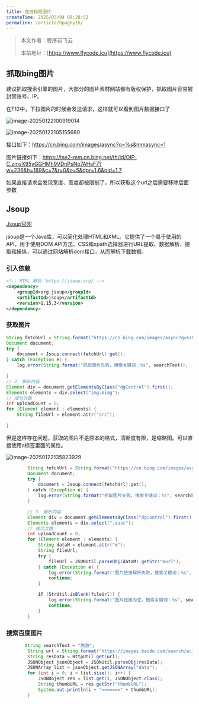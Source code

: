 ```yaml
---
title: 在线抓取图片
createTime: 2025/03/04 09:28:52
permalink: /article/hpughy1h/
---
```

> 本文作者：程序员飞云
>
> 本站地址：[https://www.flycode.icu](https://www.flycode.icu)


## 抓取bing图片
建议抓取搜索引擎的图片，大部分的图片素材网站都有版权保护，抓取图片容易被封禁账号、IP。

在F12中，下拉图片的时候会发送请求，这样就可以看到图片数据接口了

![image-20250122100919014](https://flycodeu-1314556962.cos.ap-nanjing.myqcloud.com/codeCenterImg/image-20250122100919014.png)

![image-20250122105155680](https://flycodeu-1314556962.cos.ap-nanjing.myqcloud.com/codeCenterImg/image-20250122105155680.png)

接口如下：https://cn.bing.com/images/async?q=%s&mmasync=1

图片链接如下：https://tse2-mm.cn.bing.net/th/id/OIP-C.zmsX95yGGHMh9VDnPsNo7AHaF7?w=236&h=189&c=7&r=0&o=5&dpr=1.6&pid=1.7

如果直接请求会发现宽度、高度都被限制了，所以获取这个url之后需要移除后面参数



## Jsoup

[Jsoup官网](https://jsoup.org/)

jsoup是一个Java库，可以简化处理HTML和XML。它提供了一个易于使用的API，用于使用DOM API方法、CSS和xpath选择器进行URL提取、数据解析、提取和操纵，可以通过网站解析dom接口，从而解析下载数据。



### 引入依赖

```xml
<!-- HTML 解析：https://jsoup.org/ -->  
<dependency>  
    <groupId>org.jsoup</groupId>  
    <artifactId>jsoup</artifactId>  
    <version>1.15.3</version>  
</dependency>
```

### 获取图片

```java
String fetchUrl = String.format("https://cn.bing.com/images/async?q=%s&mmasync=1", searchText);
Document document;
try {
    document = Jsoup.connect(fetchUrl).get();
} catch (Exception e) {
    log.error(String.format("抓取图片失败，搜索关键词：%s", searchText));

}
// 3. 解析内容
Element div = document.getElementsByClass("dgControl").first();
Elements elements = div.select("img.mimg");
// 成功次数
int uploadCount = 0;
for (Element element : elements) {
    String fileUrl = element.attr("src");
    
}
```

但是这样存在问题，获取的图片不是原本的格式，清晰度有限，是缩略图。可以直接使用a标签里面的属性。

![image-20250122135823929](https://flycodeu-1314556962.cos.ap-nanjing.myqcloud.com/codeCenterImg/image-20250122135823929.png)

```java
        String fetchUrl = String.format("https://cn.bing.com/images/async?q=%s&mmasync=1", searchText);
        Document document;
        try {
            document = Jsoup.connect(fetchUrl).get();
        } catch (Exception e) {
            log.error(String.format("抓取图片失败，搜索关键词：%s", searchText));
        }

        // 3. 解析内容
        Element div = document.getElementsByClass("dgControl").first();
        Elements elements = div.select(".iusc");
        // 成功次数
        int uploadCount = 0;
        for (Element element : elements) {
            String dataM = element.attr("m");
            String fileUrl;
            try {
                fileUrl = JSONUtil.parseObj(dataM).getStr("murl");
            } catch (Exception e) {
                log.error(String.format("图片链接解析失败，搜索关键词：%s", searchText));
                continue;
            }

            if (StrUtil.isBlank(fileUrl)) {
                log.error(String.format("图片链接为空，搜索关键词：%s", searchText));
                continue;
            }
        }
```



### 搜索百度图片

```java
       String searchText = "旅游";
        String url = String.format("https://images.baidu.com/search/acjson?tn=resultjson_com&word=%s&pn=%s", searchText, 30);
        String resData = HttpUtil.get(url);
        JSONObject jsonObject = JSONUtil.parseObj(resData);
        JSONArray list = jsonObject.getJSONArray("data");
        for (int i = 0; i < list.size(); i++) {
            JSONObject res = list.get(i, JSONObject.class);
            String thumbURL = res.getStr("thumbURL");
            System.out.println(i + "=======" + thumbURL);
        }
```

